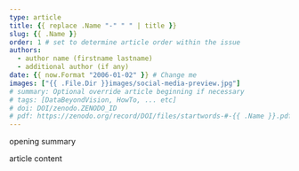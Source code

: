 ```yaml
---
type: article
title: {{ replace .Name "-" " " | title }}
slug: {{ .Name }}
order: 1 # set to determine article order within the issue
authors:
  - author name (firstname lastname)
  - additional author (if any)
date: {{ now.Format "2006-01-02" }} # Change me
images: ["{{ .File.Dir }}images/social-media-preview.jpg"]
# summary: Optional override article beginning if necessary
# tags: [DataBeyondVision, HowTo, ... etc]
# doi: DOI/zenodo.ZENODO_ID
# pdf: https://zenodo.org/record/DOI/files/startwords-#-{{ .Name }}.pdf
---
```


opening summary

<!--more-->

article content
